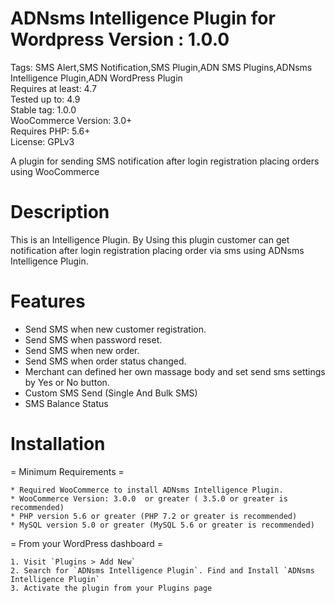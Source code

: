 # ADNsms Intelligence Plugin for Wordpress Version : 1.0.0

Tags:  SMS Alert,SMS Notification,SMS Plugin,ADN SMS Plugins,ADNsms Intelligence Plugin,ADN WordPress Plugin  
Requires at least: 4.7  
Tested up to: 4.9  
Stable tag: 1.0.0  
WooCommerce Version: 3.0+  
Requires PHP: 5.6+  
License: GPLv3

A plugin for sending SMS notification after login registration placing orders using WooCommerce

# Description

This is an Intelligence Plugin. By Using this plugin customer can get notification after login registration placing order via sms using ADNsms Intelligence Plugin.

# Features

* Send SMS when new customer registration.
* Send SMS when password reset.
* Send SMS when new order.
* Send SMS when order status changed.
* Merchant can defined her own massage body and set send sms settings by Yes or No button.
* Custom SMS Send (Single And Bulk SMS)
* SMS Balance Status

# Installation 

= Minimum Requirements =

    * Required WooCommerce to install ADNsms Intelligence Plugin.
    * WooCommerce Version: 3.0.0  or greater ( 3.5.0 or greater is recommended)
    * PHP version 5.6 or greater (PHP 7.2 or greater is recommended)
    * MySQL version 5.0 or greater (MySQL 5.6 or greater is recommended)

= From your WordPress dashboard =

    1. Visit `Plugins > Add New`
    2. Search for `ADNsms Intelligence Plugin`. Find and Install `ADNsms Intelligence Plugin`
    3. Activate the plugin from your Plugins page



